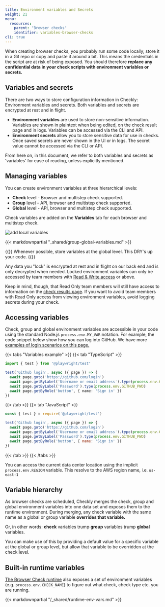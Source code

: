 ```yaml
---
title: Environment variables and Secrets
weight: 21
menu:
  resources:
    parent: "Browser checks"
    identifier: variables-browser-checks
cli: true
---
```


When creating browser checks, you probably run some code locally, store it in a Git repo or copy and paste it around
a bit. This means the credentials in the script are at risk of being exposed.
You should therefore **replace any confidential data in your check scripts with environment variables or secrets.**

## Variables and secrets
There are two ways to store configuration information in Checkly: Environment variables and secrets. Both variables and secrets are encrypted at rest and in flight.
- **Environment variables** are used to store non-sensitive information. Variables are shown in plaintext when being edited, on the check result page and in logs. Variables can be accessed via the CLI and API.
- **Environment secrets** allow you to store sensitive data for use in checks. Once saved secrets are never shown in the UI or in logs. The secret value cannot be accessed via the CLI or API.

From here on, in this document, we refer to both variables and secrets as 'variables' for ease of reading, unless explicitly mentioned.

## Managing variables

You can create environment variables at three hierarchical levels:

- **Check** level - Browser and multistep check supported.
- **Group** level - API, browser and multistep check supported.
- **Global** level - API, browser and multistep check supported.

Check variables are added on the **Variables** tab for each browser and multistep check.

![add local variables](/docs/images/browser-checks/check-environment-variables.png)

{{< markdownpartial "_shared/group-global-variables.md" >}}

{{<info >}}
Whenever possible, store variables at the global level. This DRY's up your code.
{{</info>}}

Any data you "lock" is encrypted at rest and in flight on our back end and is only decrypted when needed. 
Locked environment variables can only be accessed by team members with [Read & Write access](/docs/accounts-and-users/) or above.

Keep in mind, though, that Read Only team members will still have access to information on the [check results page](/docs/monitoring/check-results/#browser-check-results).
If you want to avoid team members with Read Only access from viewing environment variables, avoid logging secrets during your check.

## Accessing variables

Check, group and global environment variables are accessible in your code using the standard Node.js `process.env.MY_VAR` notation.
For example, the code snippet below show how you can log into GitHub. We have more [examples of login scenarios on this page.](/docs/browser-checks/login-scenarios/)

{{< tabs "Variables example" >}}
{{< tab "TypeScript" >}}
```ts
import { test } from '@playwright/test'

test('Github login', async ({ page }) => {
  await page.goto('https://github.com/login')
  await page.getByLabel('Username or email address').type(process.env.GITHUB_USER)
  await page.getByLabel('Password').type(process.env.GITHUB_PWD)
  await page.getByRole('button', { name: 'Sign in' })
})
```
{{< /tab >}}
{{< tab "JavaScript" >}}
```js
const { test } = require('@playwright/test')

test('Github login', async ({ page }) => {
  await page.goto('https://github.com/login')
  await page.getByLabel('Username or email address').type(process.env.GITHUB_USER)
  await page.getByLabel('Password').type(process.env.GITHUB_PWD)
  await page.getByRole('button', { name: 'Sign in' })
})
```
{{< /tab >}}
{{< /tabs >}}

You can access the current data center location using the implicit `process.env.REGION` variable. This resolve to the AWS region name, i.e. `us-east-1`


## Variable hierarchy

As browser checks are scheduled, Checkly merges the check, group and global environment variables into one data set and exposes them
to the runtime environment. During merging, any check variable with the same name as a global or group variable **overrides that variable.**

Or, in other words: **check** variables trump **group** variables trump **global** variables.

You can make use of this by providing a default value for a specific variable at the global or group level, but allow that variable to
be overridden at the check level.


## Built-in runtime variables

[The Browser Check runtime](/docs/runtimes/) also exposes a set of environment variables (e.g. `process.env.CHECK_NAME`)
to figure out what check, check type etc. you are running.

{{< markdownpartial "/_shared/runtime-env-vars.md" >}}
